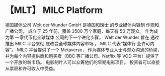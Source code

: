 # 【MLT】 MILC Platform 

德国媒体公司
Welt der Wunder
GmbH 是德国和瑞士
的专业媒体内容制
作商和广播公司，
成立于 25 年前，覆盖
3500 万个家庭，每天有
50 万观众。 作为成为第
一家代币化全球媒体
公司的下一个进化步骤，
Welt der Wunder 旨在
通过推出 MILC 平台来彻
底改变全球媒体内容市场
。 MILC 代表“媒体行
业许可内容”。 MILC 
平台提供了一个
Metaverse，
作为媒体专业人士与观众沟通的桥梁，并为每个内容提供商和购买者（BBC 等广播公司、Netflix 等 VOD 平台）提供了一个开放的新市场。 电影制片人可以众筹他们的早期电影项目。 投资者可以直接从票房和许可收入中受益。
